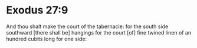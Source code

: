 # Exodus 27:9

And thou shalt make the court of the tabernacle: for the south side southward [there shall be] hangings for the court [of] fine twined linen of an hundred cubits long for one side: